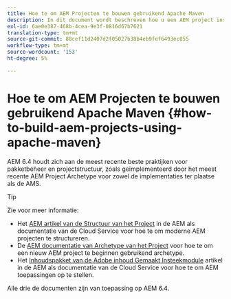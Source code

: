 ```yaml
---
title: Hoe te om AEM Projecten te bouwen gebruikend Apache Maven
description: In dit document wordt beschreven hoe u een AEM project instelt op basis van Apache Maven
exl-id: 6ae0e387-468b-4cea-9e3f-0816d67b7621
translation-type: tm+mt
source-git-commit: 88cef11d2407d2f05027b38b4eb9fef6493ec055
workflow-type: tm+mt
source-wordcount: '153'
ht-degree: 5%

---
```


# Hoe te om AEM Projecten te bouwen gebruikend Apache Maven {#how-to-build-aem-projects-using-apache-maven}

AEM 6.4 houdt zich aan de meest recente beste praktijken voor pakketbeheer en projectstructuur, zoals geïmplementeerd door het meest recente AEM Project Archetype voor zowel de implementaties ter plaatse als de AMS.

>[!TIP]
>
>Zie voor meer informatie:
>
>* Het [AEM artikel van de Structuur van het Project](https://docs.adobe.com/content/help/en/experience-manager-cloud-service/implementing/developing/aem-project-content-package-structure.html) in de AEM als documentatie van de Cloud Service voor hoe te om moderne AEM projecten te structureren.
>* De [AEM documentatie van Archetype van het Project](https://docs.adobe.com/content/help/en/experience-manager-core-components/using/developing/archetype/overview.html) voor hoe te om een nieuw AEM project te beginnen gebruikend archetype.
>* Het [Inhoudspakket van de Adobe inhoud Gemaakt Insteekmodule](https://experienceleague.adobe.com/docs/experience-manager-cloud-service/implementing/developer-tools/maven-plugin.html?lang=en#developer-tools) artikel in de AEM als documentatie van de Cloud Service voor hoe te om AEM toepassingen op te stellen.

>
>
Alle drie de documenten zijn van toepassing op AEM 6.4.
